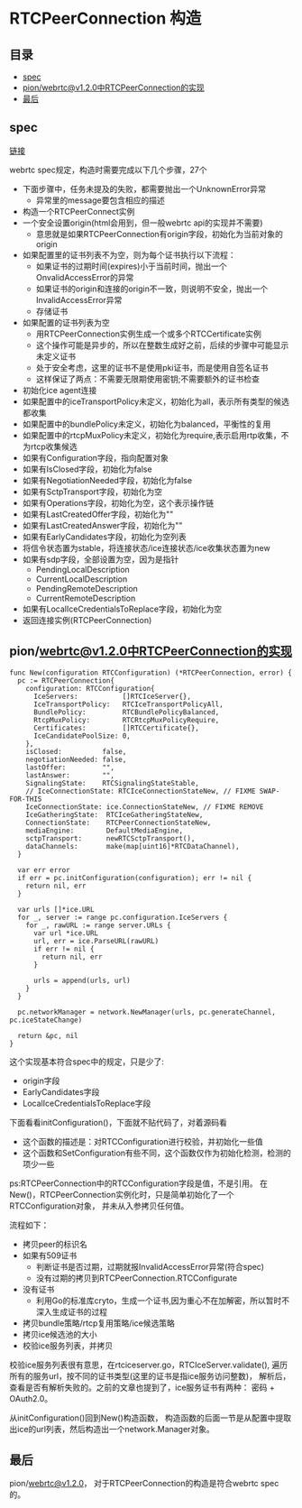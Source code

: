 # RTCPeerConnection 构造

## 目录

<!-- vim-markdown-toc GFM -->

- [spec](#spec)
- [pion/webrtc@v1.2.0中RTCPeerConnection的实现](#pionwebrtcv120中rtcpeerconnection的实现)
- [最后](#最后)

<!-- vim-markdown-toc -->

## spec

[链接](https://www.w3.org/TR/webrtc/#constructor)

webrtc spec规定，构造时需要完成以下几个步骤，27个

- 下面步骤中，任务未提及的失败，都需要抛出一个UnknownError异常
  - 异常里的message要包含相应的描述
- 构造一个RTCPeerConnect实例
- 一个安全设置origin(html会用到，但一般webrtc api的实现并不需要)
  - 意思就是如果RTCPeerConnection有origin字段，初始化为当前对象的origin
- 如果配置里的证书列表不为空，则为每个证书执行以下流程：
  - 如果证书的过期时间(expires)小于当前时间，抛出一个OnvalidAccessError的异常
  - 如果证书的origin和连接的origin不一致，则说明不安全，抛出一个InvalidAccessError异常
  - 存储证书
- 如果配置的证书列表为空
  - 用RTCPeerConnection实例生成一个或多个RTCCertificate实例
  - 这个操作可能是异步的，所以在整数生成好之前，后续的步骤中可能显示未定义证书
  - 处于安全考虑，这里的证书不是使用pki证书，而是使用自签名证书
  - 这样保证了两点：不需要无限期使用密钥;不需要额外的证书检查
- 初始化ice agent连接
- 如果配置中的iceTransportPolicy未定义，初始化为all，表示所有类型的候选都收集
- 如果配置中的bundlePolicy未定义，初始化为balanced，平衡性的复用
- 如果配置中的rtcpMuxPolicy未定义，初始化为require,表示启用rtp收集，不为rtcp收集候选
- 如果有Configuration字段，指向配置对象
- 如果有IsClosed字段，初始化为false
- 如果有NegotiationNeeded字段，初始化为false
- 如果有SctpTransport字段，初始化为空
- 如果有Operations字段，初始化为空，这个表示操作链
- 如果有LastCreatedOffer字段，初始化为""
- 如果有LastCreatedAnswer字段，初始化为""
- 如果有EarlyCandidates字段，初始化为空列表
- 将信令状态置为stable，将连接状态/ice连接状态/ice收集状态置为new
- 如果有sdp字段，全部设置为空，因为是指针
  - PendingLocalDescription
  - CurrentLocalDescription
  - PendingRemoteDescription
  - CurrentRemoteDescription
- 如果有LocalIceCredentialsToReplace字段，初始化为空
- 返回连接实例(RTCPeerConnection)

## pion/webrtc@v1.2.0中RTCPeerConnection的实现

    func New(configuration RTCConfiguration) (*RTCPeerConnection, error) {
      pc := RTCPeerConnection{
        configuration: RTCConfiguration{
          IceServers:           []RTCIceServer{},
          IceTransportPolicy:   RTCIceTransportPolicyAll,
          BundlePolicy:         RTCBundlePolicyBalanced,
          RtcpMuxPolicy:        RTCRtcpMuxPolicyRequire,
          Certificates:         []RTCCertificate{},
          IceCandidatePoolSize: 0,
        },
        isClosed:          false,
        negotiationNeeded: false,
        lastOffer:         "",
        lastAnswer:        "",
        SignalingState:    RTCSignalingStateStable,
        // IceConnectionState: RTCIceConnectionStateNew, // FIXME SWAP-FOR-THIS
        IceConnectionState: ice.ConnectionStateNew, // FIXME REMOVE
        IceGatheringState:  RTCIceGatheringStateNew,
        ConnectionState:    RTCPeerConnectionStateNew,
        mediaEngine:        DefaultMediaEngine,
        sctpTransport:      newRTCSctpTransport(),
        dataChannels:       make(map[uint16]*RTCDataChannel),
      }

      var err error
      if err = pc.initConfiguration(configuration); err != nil {
        return nil, err
      }

      var urls []*ice.URL
      for _, server := range pc.configuration.IceServers {
        for _, rawURL := range server.URLs {
          var url *ice.URL
          url, err = ice.ParseURL(rawURL)
          if err != nil {
            return nil, err
          }

          urls = append(urls, url)
        }
      }

      pc.networkManager = network.NewManager(urls, pc.generateChannel, pc.iceStateChange)

      return &pc, nil
    }

这个实现基本符合spec中的规定，只是少了:

- origin字段
- EarlyCandidates字段
- LocalIceCredentialsToReplace字段

下面看看initConfiguration()，下面就不贴代码了，对着源码看

- 这个函数的描述是：对RTCConfiguration进行校验，并初始化一些值
- 这个函数和SetConfiguration有些不同，这个函数仅作为初始化检测，检测的项少一些

ps:RTCPeerConnection中的RTCConfiguration字段是值，不是引用。
在New()，RTCPeerConnection实例化时，只是简单初始化了一个RTCConfiguration对象，
并未从入参拷贝任何值。

流程如下：

- 拷贝peer的标识名
- 如果有509证书
  - 判断证书是否过期，过期就报InvalidAccessError异常(符合spec)
  - 没有过期的拷贝到RTCPeerConnection.RTCConfigurate
- 没有证书
  - 利用Go的标准库cryto，生成一个证书,因为重心不在加解密，所以暂时不深入生成证书的过程
- 拷贝bundle策略/rtcp复用策略/ice候选策略
- 拷贝ice候选池的大小
- 校验ice服务列表，并拷贝

校验ice服务列表很有意思，在rtciceserver.go，RTCIceServer.validate(),
遍历所有的服务url，按不同的证书类型(这里的证书是指ice服务访问整数)，
解析后，查看是否有解析失败的。之前的文章也提到了，ice服务证书有两种：
密码 + OAuth2.0。

从initConfiguration()回到New()构造函数，
构造函数的后面一节是从配置中提取出ice的url列表，然后构造出一个network.Manager对象。

## 最后

pion/webrtc@v1.2.0， 对于RTCPeerConnection的构造是符合webrtc spec的。
